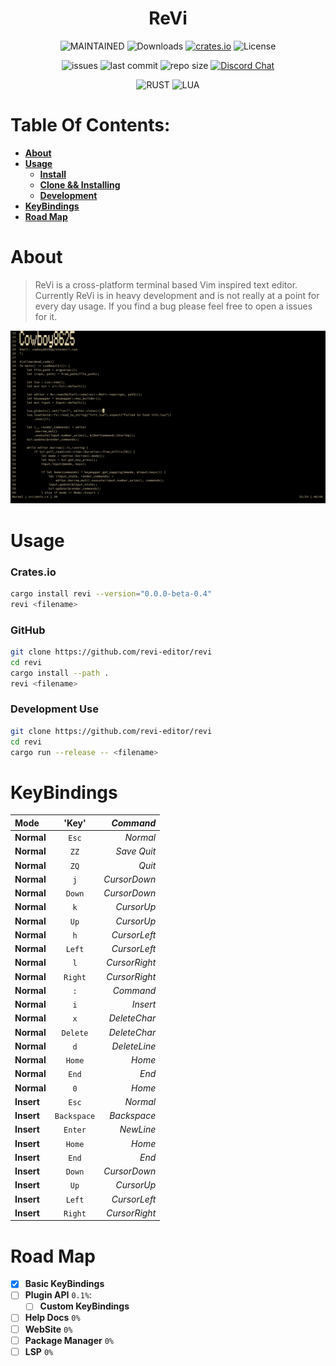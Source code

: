 <h1 align="center"> ReVi </h1>
<p align="center">
  <a><img alt="MAINTAINED" src="https://img.shields.io/badge/Maintained%3F-yes-green.svg"></a>
  <a><img alt="Downloads" src="https://img.shields.io/crates/d/revi"></a>
  <a href="https://crates.io/crates/revi"><img alt="crates.io" src="https://img.shields.io/crates/v/revi.svg"></a>
  <a><img alt="License" src="https://img.shields.io/badge/License-MIT-blue.svg"></a>
</p>
<p align="center">
  <a><img alt="issues" src="https://img.shields.io/github/issues/revi-editor/revi"></a>
  <a><img alt="last commit" src="https://img.shields.io/github/last-commit/revi-editor/revi"></a>
  <a><img alt="repo size" src="https://img.shields.io/github/repo-size/revi-editor/revi"></a>
  <a href="https://discord.gg/KwnGX8P"><img alt="Discord Chat" src="https://img.shields.io/discord/509849754155614230"></a>
</p>
<p align="center">
  <a><img alt="RUST" src="https://img.shields.io/badge/Rust-000000?style=for-the-badge&logo=rust&logoColor=white"></a>
  <a><img alt="LUA" src="https://img.shields.io/badge/Lua-2C2D72?style=for-the-badge&logo=lua&logoColor=white"></a>
</p>

# Table Of Contents:

  - [**About**](#about)
  - [**Usage**](#usage)
    - [**Install**](#cratesio)
    - [**Clone && Installing**](#github)
    - [**Development**](#development-use)
  - [**KeyBindings**](#keybindings)
  - [**Road Map**](#road-map)

# About

> ReVi is a cross-platform terminal based Vim inspired text editor.
Currently ReVi is in heavy development and is not really at a point for
every day usage.  If you find a bug please feel free to open a issues for it.

<p align="center">
  <a><img alt="Image" src="./snapshots/line_numbers.png"></a>
</p>


# Usage

### **Crates.io**
```sh
cargo install revi --version="0.0.0-beta-0.4"
revi <filename>
```
### **GitHub**
```sh
git clone https://github.com/revi-editor/revi
cd revi
cargo install --path .
revi <filename>
```

### **Development Use**
```sh
git clone https://github.com/revi-editor/revi
cd revi
cargo run --release -- <filename>
```

# KeyBindings

**Mode**|'Key'|*Command*
:---|:---:|---:
**Normal**|`Esc`|*Normal*
**Normal**|`ZZ`|*Save Quit*
**Normal**|`ZQ`|*Quit*
**Normal**|`j`|*CursorDown*
**Normal**|`Down`|*CursorDown*
**Normal**|`k`|*CursorUp*
**Normal**|`Up`|*CursorUp*
**Normal**|`h`|*CursorLeft*
**Normal**|`Left`|*CursorLeft*
**Normal**|`l`|*CursorRight*
**Normal**|`Right`|*CursorRight*
**Normal**|`:`|*Command*
**Normal**|`i`|*Insert*
**Normal**|`x`|*DeleteChar*
**Normal**|`Delete`|*DeleteChar*
**Normal**|`d`|*DeleteLine*
**Normal**|`Home`|*Home*
**Normal**|`End`|*End*
**Normal**|`0`|*Home*
**Insert**|`Esc`|*Normal*
**Insert**|`Backspace`|*Backspace*
**Insert**|`Enter`|*NewLine*
**Insert**|`Home`|*Home*
**Insert**|`End`|*End*
**Insert**|`Down`|*CursorDown*
**Insert**|`Up`|*CursorUp*
**Insert**|`Left`|*CursorLeft*
**Insert**|`Right`|*CursorRight*



# Road Map

- [X] **Basic KeyBindings**
- [ ] **Plugin API** `0.1%`:
  - [ ] **Custom KeyBindings**
- [ ] **Help Docs** `0%`
- [ ] **WebSite** `0%`
- [ ] **Package Manager** `0%`
- [ ] **LSP** `0%`
